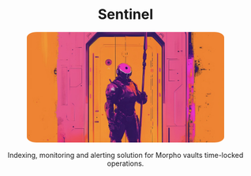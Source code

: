 # <h1 align="center"> Sentinel </h1>

<p align="center">
    <img src=".github/assets/README_COVER.JPEG" style="border-radius:5%" width="400" alt="">
</p>

<p align="center">
    Indexing, monitoring and alerting solution for Morpho vaults time-locked operations.
</p>

